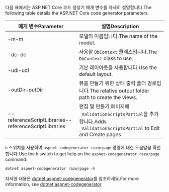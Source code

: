 <a name="codegenerator"></a> <span data-ttu-id="0af19-101">다음 표에서는 ASP.NET Core 코드 생성기 매개 변수를 자세히 설명합니다.</span><span class="sxs-lookup"><span data-stu-id="0af19-101">The following table details the ASP.NET Core code generator parameters:</span></span>

| <span data-ttu-id="0af19-102">매개 변수</span><span class="sxs-lookup"><span data-stu-id="0af19-102">Parameter</span></span>               | <span data-ttu-id="0af19-103">설명</span><span class="sxs-lookup"><span data-stu-id="0af19-103">Description</span></span>|
| ----------------- | ------------ |
| <span data-ttu-id="0af19-104">-m</span><span class="sxs-lookup"><span data-stu-id="0af19-104">-m</span></span>  | <span data-ttu-id="0af19-105">모델의 이름입니다.</span><span class="sxs-lookup"><span data-stu-id="0af19-105">The name of the model.</span></span> |
| <span data-ttu-id="0af19-106">-dc</span><span class="sxs-lookup"><span data-stu-id="0af19-106">-dc</span></span>  | <span data-ttu-id="0af19-107">사용할 `DbContext` 클래스입니다.</span><span class="sxs-lookup"><span data-stu-id="0af19-107">The `DbContext` class to use.</span></span> |
| <span data-ttu-id="0af19-108">-udl</span><span class="sxs-lookup"><span data-stu-id="0af19-108">-udl</span></span> | <span data-ttu-id="0af19-109">기본 레이아웃을 사용합니다.</span><span class="sxs-lookup"><span data-stu-id="0af19-109">Use the default layout.</span></span> |
| <span data-ttu-id="0af19-110">-outDir</span><span class="sxs-lookup"><span data-stu-id="0af19-110">-outDir</span></span> | <span data-ttu-id="0af19-111">뷰를 만들기 위한 상태 출력 폴더 경로입니다.</span><span class="sxs-lookup"><span data-stu-id="0af19-111">The relative output folder path to create the views.</span></span> |
| <span data-ttu-id="0af19-112">--referenceScriptLibraries</span><span class="sxs-lookup"><span data-stu-id="0af19-112">--referenceScriptLibraries</span></span> | <span data-ttu-id="0af19-113">편집 및 만들기 페이지에 `_ValidationScriptsPartial`을 추가합니다.</span><span class="sxs-lookup"><span data-stu-id="0af19-113">Adds `_ValidationScriptsPartial` to Edit and Create pages</span></span> |

<span data-ttu-id="0af19-114">`h` 스위치를 사용하여 `aspnet-codegenerator razorpage` 명령에 대한 도움말을 확인합니다.</span><span class="sxs-lookup"><span data-stu-id="0af19-114">Use the `h` switch to get help on the `aspnet-codegenerator razorpage` command:</span></span>

```console
dotnet aspnet-codegenerator razorpage -h
```

<span data-ttu-id="0af19-115">자세한 내용은 [dotnet aspnet-codegenerator](xref:fundamentals/tools/dotnet-aspnet-codegenerator)를 참조하세요.</span><span class="sxs-lookup"><span data-stu-id="0af19-115">For more information, see [dotnet aspnet-codegenerator](xref:fundamentals/tools/dotnet-aspnet-codegenerator)</span></span> 